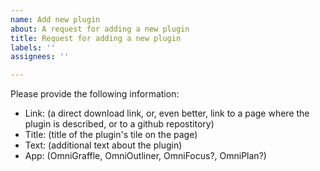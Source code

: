 ```yaml
---
name: Add new plugin
about: A request for adding a new plugin
title: Request for adding a new plugin
labels: ''
assignees: ''

---
```


Please provide the following information: 

- Link: (a direct download link, or, even better, link to a page where the plugin is described, or to a github repostitory)
- Title: (title of the plugin's tile on the page)
- Text: (additional text about the plugin)
- App: (OmniGraffle, OmniOutliner, OmniFocus?, OmniPlan?)

